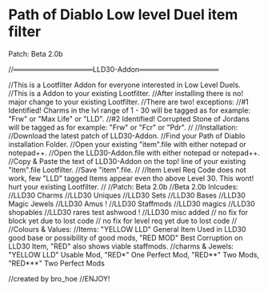 # Path of Diablo Low level Duel item filter
Patch: Beta 2.0b


//════════════════LLD30-Addon════════════════

//This is a Lootfilter Addon for everyone interested in Low Level Duels.
//This is a Addon to your existing Lootfilter.
//After installing there is no! major change to your existing Lootfilter.
//There are two! exceptions: 
//#1 Identified! Charms in the lvl range of 1 - 30 will be tagged as for example: "Frw" or "Max Life" or "LLD".
//#2 Identified! Corrupted Stone of Jordans will be tagged as for example: "Frw" or "Fcr" or "Pdr".
//
//Installation:
//Download the latest patch of LLD30-Addon.
//Find your Path of Diablo installation Folder.
//Open your existing "item".file with either notepad or notepad++.
//Open the LLD30-Addon.file with either notepad or notepad++.
//Copy & Paste the text of LLD30-Addon on the top! line of your existing "item".file Lootfilter.
//Save "item".file.
//
//Item Level Req Code does not work, few "LLD" tagged Items appear even tho above Level 30. This wont! hurt your existing Lootfilter.
//
//Patch: Beta 2.0b
//Beta 2.0b Inlcudes:
//LLD30 Charms
//LLD30 Uniques 
//LLD30 Sets
//LLD30 Bases 
//LLD30 Magic Jewels 
//LLD30 Amus !
//LLD30 Staffmods
//LLD30 magics 
//LLD30 shopables 
//LLD30 rares test ashwood !
//LLD30 misc added
// no fix for block yet due to lost code
// no fix for level req yet due to lost code
//
//Colours & Values:
//Items: "YELLOW LLD" General Item Used in LLD30 good base or possibility of good mods, "RED MOD" Best Corruption on LLD30 Item, "RED" also shows viable staffmods.
//charms & Jewels: "YELLOW LLD" Usable Mod, "RED*" One Perfect Mod, "RED**" Two Mods, "RED***" Two Perfect Mods

//created by bro_hoe
//ENJOY!

